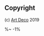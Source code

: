 <!-- ## TODO

- [ ] Add a new item to the todo list. -->

## Copyright

(c) [Art Deco][1] 2019

[1]: https://artd.eco

%~ -1%